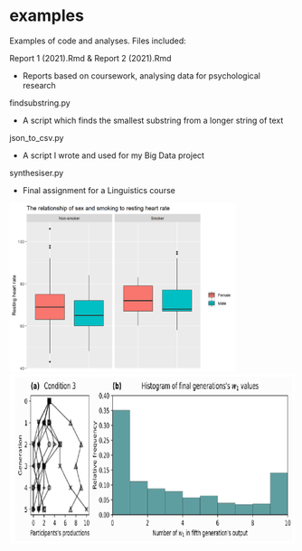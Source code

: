 # examples
Examples of code and analyses. Files included:

Report 1 (2021).Rmd & Report 2 (2021).Rmd
- Reports based on coursework, analysing data for psychological research

findsubstring.py
- A script which finds the smallest substring from a longer string of text

json_to_csv.py
- A script I wrote and used for my Big Data project

synthesiser.py
- Final assignment for a Linguistics course

<img src="https://github.com/mrazael/examples/blob/main/smoking.png" width="400" height="300">
<img src="https://github.com/mrazael/examples/blob/main/sl3.png" width="800" height="300">
